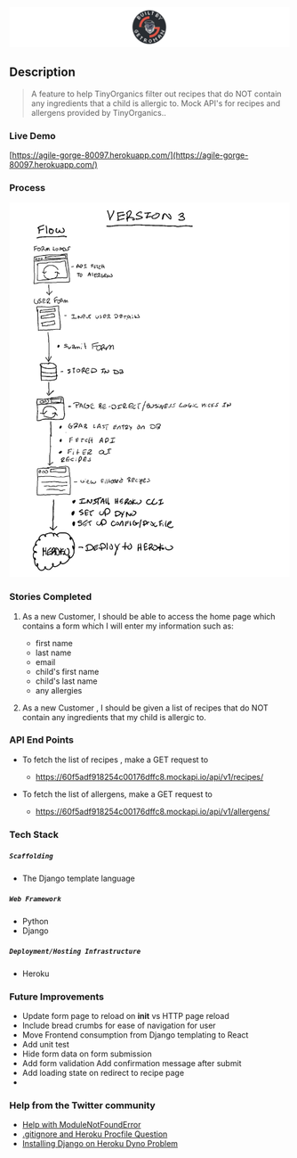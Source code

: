 ![Getroman Logo](static/img/BBG_header.png)
## Description
>A feature to help TinyOrganics filter out recipes that do NOT contain any ingredients that a child is allergic to. Mock API's for recipes and allergens provided by TinyOrganics..

### Live Demo
[https://agile-gorge-80097.herokuapp.com/](https://agile-gorge-80097.herokuapp.com/)

### Process
![Process](static/img/process.png)

### Stories Completed
1. As a new Customer, I should be able to access the home page which contains a form which I will enter my information such as:
   - first name 
   - last name
   - email
   - child's first name
   - child's last name
   - any allergies

2. As a new Customer , I should be given a list of recipes that do NOT contain any ingredients that my child is allergic to. 

### API End Points
- To fetch the list of recipes , make a GET request to 
    - https://60f5adf918254c00176dffc8.mockapi.io/api/v1/recipes/

- To fetch the list of allergens, make a GET request to  
    - https://60f5adf918254c00176dffc8.mockapi.io/api/v1/allergens/
### Tech Stack
##### ```Scaffolding```
- The Django template language 
##### ```Web Framework```
- Python
- Django
##### ```Deployment/Hosting Infrastructure```
- Heroku
### Future Improvements
- Update form page to reload on __init__ vs HTTP page reload
- Include bread crumbs for ease of navigation for user
- Move Frontend consumption from Django templating to React
- Add unit test
- Hide form data on form submission
- Add form validation
Add confirmation message after submit
- Add loading state on redirect to recipe page
- 

### Help from the Twitter community
 - [Help with ModuleNotFoundError](https://twitter.com/builtByGetroman/status/1420869568097136643)
- [.gitignore and Heroku Procfile Question](https://twitter.com/builtByGetroman/status/1427114717345107969)
- [Installing Django on Heroku Dyno Problem](https://twitter.com/builtByGetroman/status/1427312853351112704)